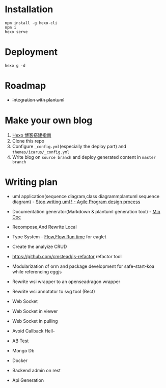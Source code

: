 # Installation

```
npm install -g hexo-cli
npm i
hexo serve
```

# Deployment

```
hexo g -d
```

# Roadmap

* ~~Integration with plantuml~~

# Make your own blog

1.  [Hexo 博客搭建指南](https://github.com/limedroid/HexoLearning)
2.  Clone this repo
3.  Configure `_config.yml`(especially the deploy part) and `themes/icarus/_config.yml`
4.  Write blog on `source branch` and deploy generated content in `master branch`

# Writing plan

* uml application(sequence diagram,class diagrammplantuml sequence diagram) -
  [Stop writing uml ! - Agile Program design process](/2018/04/13/general-agile-design-process.html)

* Documentation generator(Markdown & plantuml generation tool) - [Min Doc](https://github.com/chungchi300/min-doc)
* Recompose,And Rewrite Local
* Type System - [Flow](https://github.com/facebook/flow/),[Flow Run time](https://github.com/codemix/flow-runtime) for eaglet
* Create the analyize CRUD
* https://github.com/cmstead/js-refactor refactor tool
* Modularization of orm and package development for safe-start-koa while referencing eggjs

* Rewrite wsi wrapper to an openseadragon wrapper
* Rewrite wsi annotator to svg tool (Rect)
* Web Socket
* Web Socket in viewer
* Web Socket in pulling
* Avoid Callback Hell-
* AB Test
* Mongo Db
* Docker
* Backend admin on rest
* Api Generation
